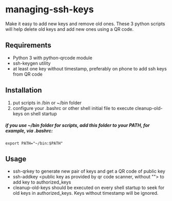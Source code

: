 # managing-ssh-keys
Make it easy to add new keys and remove old ones. These 3 python scripts will help delete old keys and add new ones using a QR code.

## Requirements
* Python 3 with python-qrcode module
* ssh-keygen utility
* at least one key without timestamp, preferably on phone to add ssh keys from QR code

## Installation
1. put scripts in /bin or ~/bin folder
2. configure your .bashrc or other shell initial file to execute cleanup-old-keys on shell startup
##### if you use ~/bin folder for scripts, add this folder to your PATH, for example, via .bashrc:
```
export PATH="~/bin:$PATH"
```

## Usage
* ssh-qrkey to generate new pair of keys and get a QR code of public key
* ssh-addkey <public key as provided by qr code scanner, without ""> to add key to authorized_keys
* cleanup-old-keys should be executed on every shell startup to seek for old keys in authorized_keys. Keys without timestamp will be ignored.
